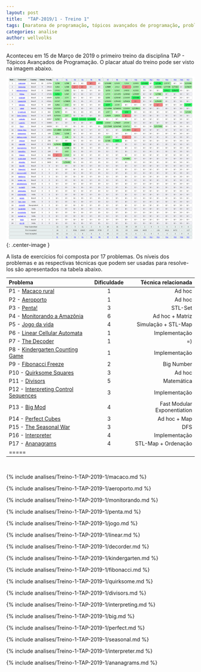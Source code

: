 ```yaml
---
layout: post
title:  "TAP-2019/1 - Treino 1"
tags: [maratona de programação, tópicos avançados de programação, problemset, analise]
categories: analise
author: wellvolks
---
```


Aconteceu em 15 de Março de 2019 o primeiro treino da disciplina TAP - Tópicos
Avançados de Programação. O placar atual do treino pode ser visto na imagem
abaixo.

![Placar atual do Treino-1 - TAP/2019-1](/_assets/images/placar-treino-1-tap-2019-1.png){: .center-image }


A lista de exercícios foi composta por 17 problemas. Os níveis dos problemas e as respectivas técnicas que podem ser usadas para resolve-los são apresentados na tabela abaixo.

| Problema                                                             | Dificuldade | Técnica relacionada         |
|:---------------------------------------------------------------------|:-----------:|----------------------------:|
| P1 - <a href="#macaco">Macaco rural</a>                              | 1           | Ad hoc                      |
| P2 - <a href="#aerporto">Aeroporto</a>                               | 1           | Ad hoc                      |
| P3 - <a href="#penta">Penta!</a>                                     | 3           | STL-Set                     |
| P4 - <a href="#monitorando">Monitorando a Amazônia</a>               | 6           | Ad hoc + Matriz             |
| P5 - <a href="#jogo">Jogo da vida</a>                                | 4           | Simulação + STL-Map         |
| P6 - <a href="#linear">Linear Cellular Automata</a>                  | 1           | Implementação               |
| P7 - <a href="#decorder">The Decoder</a>                             | 1           | =)                          |
| P8 - <a href="#kindergarten">Kindergarten Counting Game</a>          | 1           | Implementação               |
| P9 - <a href="#fibonacci">Fibonacci Freeze</a>                       | 2           | Big Number                  |
| P10 - <a href="#quirksome">Quirksome Squares</a>                     | 3           | Ad hoc                      |
| P11 - <a href="#divisors">Divisors</a>                               | 5           | Matemática                  |
| P12 - <a href="#interpreting">Interpreting Control Sequences</a>     | 3           | Implementação               |
| P13 - <a href="#big">Big Mod</a>                                     | 4           | Fast Modular Exponentiation |
| P14 - <a href="#perfect">Perfect Cubes</a>                           | 3           | Ad hoc + Map                |
| P15 - <a href="#seasonal">The Seasonal War</a>                       | 3           | DFS                         |
| P16 - <a href="#interpreter">Interpreter</a>                         | 4           | Implementação               |
| P17 - <a href="#ananagrams">Ananagrams</a>                           | 4           | STL-Map + Ordenação         |
| =====

<br>

{% include analises/Treino-1-TAP-2019-1/macaco.md %}

{% include analises/Treino-1-TAP-2019-1/aeroporto.md %}

{% include analises/Treino-1-TAP-2019-1/monitorando.md %}

{% include analises/Treino-1-TAP-2019-1/penta.md %}

{% include analises/Treino-1-TAP-2019-1/jogo.md %}

{% include analises/Treino-1-TAP-2019-1/linear.md %}

{% include analises/Treino-1-TAP-2019-1/decorder.md %}

{% include analises/Treino-1-TAP-2019-1/kindergarten.md %}

{% include analises/Treino-1-TAP-2019-1/fibonacci.md %}

{% include analises/Treino-1-TAP-2019-1/quirksome.md %}

{% include analises/Treino-1-TAP-2019-1/divisors.md %}

{% include analises/Treino-1-TAP-2019-1/interpreting.md %}

{% include analises/Treino-1-TAP-2019-1/big.md %}

{% include analises/Treino-1-TAP-2019-1/perfect.md %}

{% include analises/Treino-1-TAP-2019-1/seasonal.md %}

{% include analises/Treino-1-TAP-2019-1/interpreter.md %}

{% include analises/Treino-1-TAP-2019-1/ananagrams.md %}



